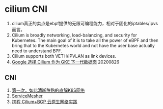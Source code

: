 # cilium CNI

1. cilium真正的卖点是ebpf提供的无限可编程能力，相对于固化的iptables/ipvs而言。
2.  Cilium is broadly networking, load-balancing, and security for Kubernetes. The main goal of it is to take all the power of eBPF and then bring that to the Kubernetes world and not have the user base actually need to understand BPF.
3.  Cilium supports both VETH/IPVLAN as link devices.
4.  [Google 选择 Cilium 作为 GKE 下一代数据面](https://zhuanlan.zhihu.com/p/195759300) 20200826

## CNI
1. [第一次，如此清晰脱熟的直解K8S网络](https://mp.weixin.qq.com/s/GSiNlvu-J7QC4C0ec-f56Q)
2. [ServiceMesher](https://www.servicemesher.com/blog/202002-network-service-mesh/)
3. [携程 Cilium+BGP 云原生网络实践](https://zhuanlan.zhihu.com/p/302637719)
